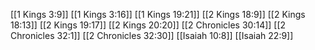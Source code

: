 [[1 Kings 3:9]]
[[1 Kings 3:16]]
[[1 Kings 19:21]]
[[2 Kings 18:9]]
[[2 Kings 18:13]]
[[2 Kings 19:17]]
[[2 Kings 20:20]]
[[2 Chronicles 30:14]]
[[2 Chronicles 32:1]]
[[2 Chronicles 32:30]]
[[Isaiah 10:8]]
[[Isaiah 22:9]]

